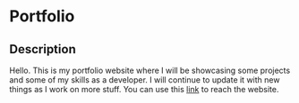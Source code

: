 # Portfolio

## Description

Hello. This is my portfolio website where I will be showcasing some projects and some of my skills as a developer. I will continue to update it with new things as I work on more stuff. You can use this [link](https://tutor78.github.io) to reach the website.
